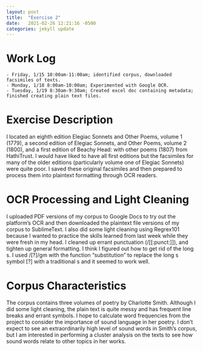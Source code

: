 ```yaml
---
layout: post
title:  "Exercise 2"
date:   2021-02-26 12:21:16 -0500
categories: jekyll update
---
```

# Work Log

    - Friday, 1/15 10:00am-11:00am; identified corpus, downloaded facsimiles of texts.
    - Monday, 1/18 8:00am-10:00am; Experimented with Google OCR.
    - Tuesday, 1/19 8:30am-9:30am; Created excel doc containing metadata; finished creating plain text files.

# Exercise Description

I located an eighth edition Elegiac Sonnets and Other Poems, volume 1 (1779), a second edition of Elegiac Sonnets, and Other Poems, volume 2 (1800), and a first edition of Beachy Head: with other poems (1807) from HathiTrust. I would have liked to have all first editions but the facsimiles for many of the older editions (particularly volume one of Elegiac Sonnets) were quite poor. I saved these original facsimiles and then prepared to process them into plaintext formatting through OCR readers.

# OCR Processing and Light Cleaning

I uploaded PDF versions of my corpus to Google Docs to try out the platform’s OCR and then downloaded the plaintext file versions of my corpus to SublimeText. I also did some light cleaning using Regrex101 because I wanted to practice the skills learned from last week while they were fresh in my head. I cleaned up errant punctuation (/[[:punct:]]), and tighten up general formatting. I think I figured out how to get rid of the long s. I used /[?]/gm with the function “substitution” to replace the long s symbol [?] with a traditional s and it seemed to work well.

# Corpus Characteristics

The corpus contains three volumes of poetry by Charlotte Smith. Although I did some light cleaning, the plain text is quite messy and has frequent line breaks and errant symbols. I hope to calculate word frequencies from the project to consider the importance of sound language in her poetry. I don’t expect to see an extraordinarily high level of sound words in Smith’s corpus, but I am interested in performing a cluster analysis on the texts to see how sound words relate to other topics in her works.
